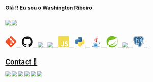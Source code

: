 ### Olá !! Eu sou o Washington Ribeiro
##

<div align="left">
  <a href="https://github.com/WashinRibeiro">
  <img height="180em" src="https://github-readme-stats.vercel.app/api?username=WashinRibeiro&show_icons=true&theme=dracula&include_all_commits=true&count_private=true"/>
  <img height="180em" src="https://github-readme-stats.vercel.app/api/top-langs/?username=WashinRibeiro&layout=compact&langs_count=7&theme=dracula"/>
</div>
  
  
 <br/>
 <p align="left" >
    <img height="35" src="https://raw.githubusercontent.com/devicons/devicon/master/icons/git/git-original.svg">  &nbsp;&nbsp;
    <img height="35" src="https://raw.githubusercontent.com/devicons/devicon/master/icons/github/github-original.svg"> &nbsp;&nbsp;
    <img height="35" src="https://cdn.jsdelivr.net/gh/devicons/devicon/icons/html5/html5-original.svg" /> &nbsp;&nbsp;
    <img height="35" src="https://cdn.jsdelivr.net/gh/devicons/devicon/icons/css3/css3-original.svg" /> &nbsp;&nbsp;
    <img height="35" src="https://raw.githubusercontent.com/devicons/devicon/master/icons/javascript/javascript-plain.svg"> &nbsp;&nbsp;
    <img height="35" src="https://raw.githubusercontent.com/devicons/devicon/master/icons/python/python-original.svg"> &nbsp;&nbsp;
    <img height="35" src="https://raw.githubusercontent.com/devicons/devicon/master/icons/java/java-original.svg"> &nbsp;&nbsp;
    <img height="35" src="https://raw.githubusercontent.com/devicons/devicon/master/icons/spring/spring-original.svg"> &nbsp;&nbsp;
    <img height="35" src="https://cdn.jsdelivr.net/gh/devicons/devicon/icons/csharp/csharp-plain.svg"> &nbsp;&nbsp;
    <img height="35" src="https://raw.githubusercontent.com/devicons/devicon/master/icons/postgresql/postgresql-plain.svg"> &nbsp;&nbsp;
</p>

 

 ## Contact :iphone:
  
<div>
    <a href="https://github.com/WashinRibeiro" target="_blank"><img  src="https://img.shields.io/badge/github-%23100000.svg?&style=for-the-badge&logo=github&logoColor=white&link=https://github.com/WashinRibeiro"></a>
    <a href="mailto:washinuchiha@gmail.com"><img src="https://img.shields.io/badge/gmail-D14836?&style=for-the-badge&logo=gmail&logoColor=white&link=mailto:washinuchiha@gmail.com"></a>
    <a href="https://www.linkedin.com/in/washington-ribeiro-da-silva-67997219a/"><img src="https://img.shields.io/badge/linkedin-%230077B5.svg?&style=for-the-badge&logo=linkedin&logoColor=white&link=https://www.linkedin.com/in/washington-ribeiro-da-silva-67997219a/"></a>
    <a href="https://www.facebook.com/washington.ribeiro.376258"><img src="https://img.shields.io/badge/facebook-%231877F2.svg?&style=for-the-badge&logo=facebook&logoColor=white&link=https://www.facebook.com/washington.ribeiro.376258"></a>
    <a href="https://api.whatsapp.com/send?phone=5521968497034text=Olá!%20Washington"><img src="https://img.shields.io/badge/WhatsApp-25D366?style=for-the-badge&logo=whatsapp&logoColor=white"></a>
    <a href="https://www.instagram.com/washin_fdc/"><img src="https://img.shields.io/badge/instagram-%23E4405F.svg?&style=for-the-badge&logo=instagram&logoColor=white&link=https://www.instagram.com/washin_fdc/"></a>
<div>
